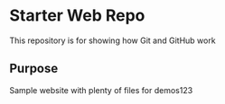 # Starter Web Repo

This repository is for showing how Git and GitHub work

## Purpose

Sample website with plenty of files for demos123